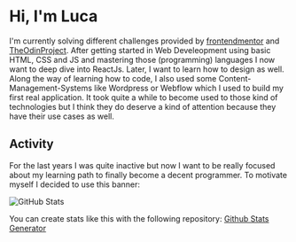 # Hi, I'm Luca
I'm currently solving different challenges provided by [frontendmentor](frontendmentor.io) and [TheOdinProject](theodinproject.com). After getting started in Web Develeopment using basic HTML, CSS and JS and mastering those (programming) languages I now want to deep dive into ReactJs. Later, I want to learn how to design as well. Along the way of learning how to code, I also used some Content-Management-Systems like Wordpress or Webflow which I used to build my first real application. It took quite a while to become used to those kind of technologies but I think they do deserve a kind of attention because they have their use cases as well.

## Activity
For the last years I was quite inactive but now I want to be really focused about my learning path to finally become a decent programmer. To motivate myself I decided to use this banner:

![GitHub Stats](https://github-readme-streak-stats.herokuapp.com/?user=LucaJahnen&theme=dark&hide_border=true)

You can create stats like this with the following repository: [Github Stats Generator](https://github.com/omsimos/github-stats?tab=readme-ov-file)
